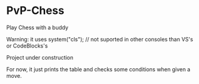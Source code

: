 # PvP-Chess
Play Chess with a buddy

Warning: it uses system("cls");	// not suported in other consoles than VS's or CodeBlocks's

Project under construction

For now, it just prints the table and checks some conditions when given a move.